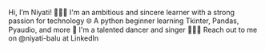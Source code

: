 Hi, I’m Niyati! 💁🏻‍♀️ 
 I'm an ambitious and sincere learner with a strong passion for technology 🌐 
 A python beginner learning Tkinter, Pandas, Pyaudio, and more 🤖 
 I'm a talented dancer and singer 💃🏻🎶 
 Reach out to me on @niyati-balu at LinkedIn 
